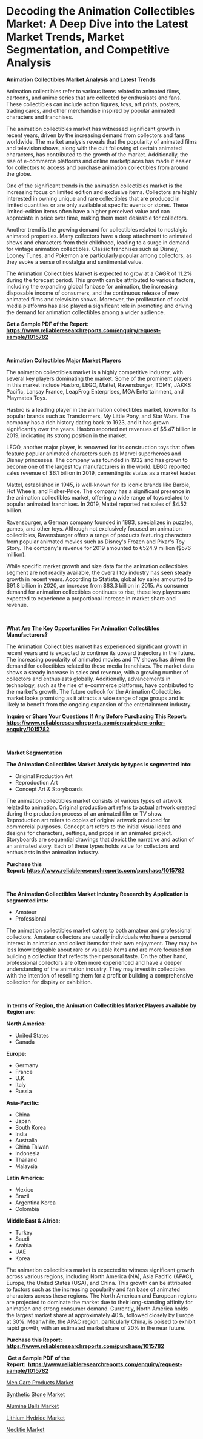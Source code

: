 <p><h1>Decoding the Animation Collectibles Market: A Deep Dive into the Latest Market Trends, Market Segmentation, and Competitive Analysis</h1></p><p><strong>Animation Collectibles Market Analysis and Latest Trends</strong></p>
<p><p>Animation collectibles refer to various items related to animated films, cartoons, and anime series that are collected by enthusiasts and fans. These collectibles can include action figures, toys, art prints, posters, trading cards, and other merchandise inspired by popular animated characters and franchises.</p><p>The animation collectibles market has witnessed significant growth in recent years, driven by the increasing demand from collectors and fans worldwide. The market analysis reveals that the popularity of animated films and television shows, along with the cult following of certain animated characters, has contributed to the growth of the market. Additionally, the rise of e-commerce platforms and online marketplaces has made it easier for collectors to access and purchase animation collectibles from around the globe.</p><p>One of the significant trends in the animation collectibles market is the increasing focus on limited edition and exclusive items. Collectors are highly interested in owning unique and rare collectibles that are produced in limited quantities or are only available at specific events or stores. These limited-edition items often have a higher perceived value and can appreciate in price over time, making them more desirable for collectors.</p><p>Another trend is the growing demand for collectibles related to nostalgic animated properties. Many collectors have a deep attachment to animated shows and characters from their childhood, leading to a surge in demand for vintage animation collectibles. Classic franchises such as Disney, Looney Tunes, and Pokemon are particularly popular among collectors, as they evoke a sense of nostalgia and sentimental value.</p><p>The Animation Collectibles Market is expected to grow at a CAGR of 11.2% during the forecast period. This growth can be attributed to various factors, including the expanding global fanbase for animation, the increasing disposable income of consumers, and the continuous release of new animated films and television shows. Moreover, the proliferation of social media platforms has also played a significant role in promoting and driving the demand for animation collectibles among a wider audience.</p></p>
<p><strong>Get a Sample PDF of the Report:&nbsp; <a href="https://www.reliableresearchreports.com/enquiry/request-sample/1015782">https://www.reliableresearchreports.com/enquiry/request-sample/1015782</a></strong></p>
<p>&nbsp;</p>
<p><strong>Animation Collectibles Major Market Players</strong></p>
<p><p>The animation collectibles market is a highly competitive industry, with several key players dominating the market. Some of the prominent players in this market include Hasbro, LEGO, Mattel, Ravensburger, TOMY, JAKKS Pacific, Lansay France, LeapFrog Enterprises, MGA Entertainment, and Playmates Toys.</p><p>Hasbro is a leading player in the animation collectibles market, known for its popular brands such as Transformers, My Little Pony, and Star Wars. The company has a rich history dating back to 1923, and it has grown significantly over the years. Hasbro reported net revenues of $5.47 billion in 2019, indicating its strong position in the market.</p><p>LEGO, another major player, is renowned for its construction toys that often feature popular animated characters such as Marvel superheroes and Disney princesses. The company was founded in 1932 and has grown to become one of the largest toy manufacturers in the world. LEGO reported sales revenue of $6.1 billion in 2019, cementing its status as a market leader.</p><p>Mattel, established in 1945, is well-known for its iconic brands like Barbie, Hot Wheels, and Fisher-Price. The company has a significant presence in the animation collectibles market, offering a wide range of toys related to popular animated franchises. In 2019, Mattel reported net sales of $4.52 billion.</p><p>Ravensburger, a German company founded in 1883, specializes in puzzles, games, and other toys. Although not exclusively focused on animation collectibles, Ravensburger offers a range of products featuring characters from popular animated movies such as Disney's Frozen and Pixar's Toy Story. The company's revenue for 2019 amounted to €524.9 million ($576 million).</p><p>While specific market growth and size data for the animation collectibles segment are not readily available, the overall toy industry has seen steady growth in recent years. According to Statista, global toy sales amounted to $91.8 billion in 2020, an increase from $83.3 billion in 2015. As consumer demand for animation collectibles continues to rise, these key players are expected to experience a proportional increase in market share and revenue.</p></p>
<p>&nbsp;</p>
<p><strong>What Are The Key Opportunities For Animation Collectibles Manufacturers?</strong></p>
<p><p>The Animation Collectibles market has experienced significant growth in recent years and is expected to continue its upward trajectory in the future. The increasing popularity of animated movies and TV shows has driven the demand for collectibles related to these media franchises. The market data shows a steady increase in sales and revenue, with a growing number of collectors and enthusiasts globally. Additionally, advancements in technology, such as the rise of e-commerce platforms, have contributed to the market's growth. The future outlook for the Animation Collectibles market looks promising as it attracts a wide range of age groups and is likely to benefit from the ongoing expansion of the entertainment industry.</p></p>
<p><strong>Inquire or Share Your Questions If Any Before Purchasing This Report: <a href="https://www.reliableresearchreports.com/enquiry/pre-order-enquiry/1015782">https://www.reliableresearchreports.com/enquiry/pre-order-enquiry/1015782</a></strong></p>
<p>&nbsp;</p>
<p><strong>Market Segmentation</strong></p>
<p><strong>The Animation Collectibles Market Analysis by types is segmented into:</strong></p>
<p><ul><li>Original Production Art</li><li>Reproduction Art</li><li>Concept Art & Storyboards</li></ul></p>
<p><p>The animation collectibles market consists of various types of artwork related to animation. Original production art refers to actual artwork created during the production process of an animated film or TV show. Reproduction art refers to copies of original artwork produced for commercial purposes. Concept art refers to the initial visual ideas and designs for characters, settings, and props in an animated project. Storyboards are sequential drawings that depict the narrative and action of an animated story. Each of these types holds value for collectors and enthusiasts in the animation industry.</p></p>
<p><strong>Purchase this Report:&nbsp;<a href="https://www.reliableresearchreports.com/purchase/1015782">https://www.reliableresearchreports.com/purchase/1015782</a></strong></p>
<p>&nbsp;</p>
<p><strong>The Animation Collectibles Market Industry Research by Application is segmented into:</strong></p>
<p><ul><li>Amateur</li><li>Professional</li></ul></p>
<p><p>The animation collectibles market caters to both amateur and professional collectors. Amateur collectors are usually individuals who have a personal interest in animation and collect items for their own enjoyment. They may be less knowledgeable about rare or valuable items and are more focused on building a collection that reflects their personal taste. On the other hand, professional collectors are often more experienced and have a deeper understanding of the animation industry. They may invest in collectibles with the intention of reselling them for a profit or building a comprehensive collection for display or exhibition.</p></p>
<p>&nbsp;</p>
<p><strong>In terms of Region, the Animation Collectibles Market Players available by Region are:</strong></p>
<p>
    <p> <strong> North America: </strong>
        <ul>
            <li>United States</li>
            <li>Canada</li>
        </ul>
        </p> 
    <p> <strong> Europe: </strong>
        <ul>
            <li>Germany</li>
            <li>France</li>
            <li>U.K.</li>
            <li>Italy</li>
            <li>Russia</li>
        </ul>
        </p> 
    <p> <strong> Asia-Pacific: </strong>
        <ul>
            <li>China</li>
            <li>Japan</li>
            <li>South Korea</li>
            <li>India</li>
            <li>Australia</li>
            <li>China Taiwan</li>
            <li>Indonesia</li>
            <li>Thailand</li>
            <li>Malaysia</li>
        </ul>
        </p> 
    <p> <strong> Latin America: </strong>
        <ul>
            <li>Mexico</li>
            <li>Brazil</li>
            <li>Argentina Korea</li>
            <li>Colombia</li>
        </ul>
        </p> 
    <p> <strong> Middle East & Africa: </strong>
        <ul>
            <li>Turkey</li>
            <li>Saudi</li>
            <li>Arabia</li>
            <li>UAE</li>
            <li>Korea</li>
        </ul>
    </p>
    </p>
<p><p>The animation collectibles market is expected to witness significant growth across various regions, including North America (NA), Asia Pacific (APAC), Europe, the United States (USA), and China. This growth can be attributed to factors such as the increasing popularity and fan base of animated characters across these regions. The North American and European regions are projected to dominate the market due to their long-standing affinity for animation and strong consumer demand. Currently, North America holds the largest market share at approximately 40%, followed closely by Europe at 30%. Meanwhile, the APAC region, particularly China, is poised to exhibit rapid growth, with an estimated market share of 20% in the near future.</p></p>
<p><strong>Purchase this Report: <a href="https://www.reliableresearchreports.com/purchase/1015782">https://www.reliableresearchreports.com/purchase/1015782</a></strong></p>
<p>&nbsp;<strong>Get a Sample PDF of the Report:&nbsp;&nbsp;<a href="https://www.reliableresearchreports.com/enquiry/request-sample/1015782">https://www.reliableresearchreports.com/enquiry/request-sample/1015782</a></strong></p>
<p><strong></strong></p>
<p><p><a href="https://github.com/lylyparadise/Market-Research-Report-List-1/blob/main/men-care-products-market.md">Men Care Products Market</a></p><p><a href="https://www.linkedin.com/pulse/synthetic-stone-market-share-amp-new-trends-analysis-xts9e/">Synthetic Stone Market</a></p><p><a href="https://www.linkedin.com/pulse/alumina-balls-market-challenges-opportunities-growth-drivers-g0che/">Alumina Balls Market</a></p><p><a href="https://www.linkedin.com/pulse/lithium-hydride-market-size-2023-2030-global-industrial-analysis-odw5e/">Lithium Hydride Market</a></p><p><a href="https://github.com/globismark/Market-Research-Report-List-1/blob/main/necktie-market.md">Necktie Market</a></p></p>